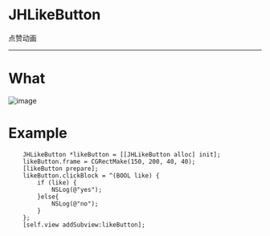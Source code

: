 # JHLikeButton
点赞动画

---

# What

![image](https://github.com/xjh093/JHLikeButton/blob/master/gif.gif)

# Example

```
    JHLikeButton *likeButton = [[JHLikeButton alloc] init];
    likeButton.frame = CGRectMake(150, 200, 40, 40);
    [likeButton prepare];
    likeButton.clickBlock = ^(BOOL like) {
        if (like) {
            NSLog(@"yes");
        }else{
            NSLog(@"no");
        }
    };
    [self.view addSubview:likeButton];
```
